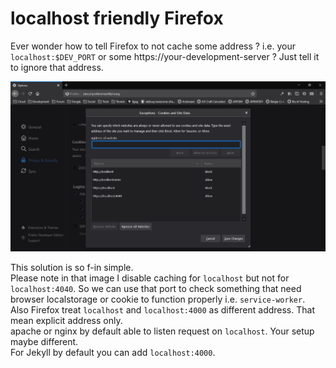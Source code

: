 # localhost friendly Firefox

Ever wonder how to tell Firefox to not cache some address ? i.e. your `localhost:$DEV_PORT` or some https://your-development-server ?
Just tell it to ignore that address.

!["If you're reading this, this image is showing Firefox preference screen to disable caching for any port on localhost address"](/assets/post-img/tell-firefox-to-not-allow-localhost-store-data.webp)

This solution is so f-in simple.  
Please note in that image I disable caching for `localhost` but not for `localhost:4040`. So we can use that port to check something
that need browser localstorage or cookie to function properly i.e. `service-worker`.  
Also Firefox treat `localhost` and `localhost:4000` as different address. That mean explicit address only.  
apache or nginx by default able to listen request on `localhost`. Your setup maybe different.  
For Jekyll by default you can add `localhost:4000`.

